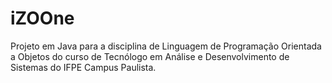 # iZOOne
Projeto em Java para a disciplina de Linguagem de Programação Orientada a Objetos do curso de Tecnólogo em Análise e Desenvolvimento de Sistemas do IFPE Campus Paulista.
